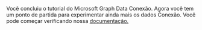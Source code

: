 <!-- markdownlint-disable MD002 MD041 -->

Você concluiu o tutorial do Microsoft Graph Data Conexão. Agora você tem um ponto de partida para experimentar ainda mais os dados Conexão. Você pode começar verificando nossa [documentação.](/graph/data-connect-concept-overview)
